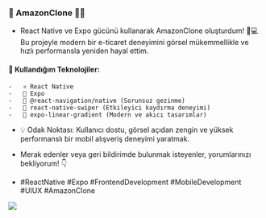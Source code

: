 ### 🚀 AmazonClone 🛒✨

- React Native ve Expo gücünü kullanarak AmazonClone oluşturdum! 📱💻 Bu projeyle modern bir e-ticaret deneyimini görsel mükemmellikle ve hızlı performansla yeniden hayal ettim.

#### 🔧 Kullandığım Teknolojiler:

	-	⚛️ React Native
	-	🚀 Expo
	-	🧭 @react-navigation/native (Sorunsuz gezinme)
	-	🎡 react-native-swiper (Etkileyici kaydırma deneyimi)
	-	🌈 expo-linear-gradient (Modern ve akıcı tasarımlar)

- 💡 Odak Noktası: Kullanıcı dostu, görsel açıdan zengin ve yüksek performanslı bir mobil alışveriş deneyimi yaratmak.

- Merak edenler veya geri bildirimde bulunmak isteyenler, yorumlarınızı bekliyorum! 👇

- #ReactNative #Expo #FrontendDevelopment #MobileDevelopment #UIUX #AmazonClone

<img src="./amazonclone.gif">
